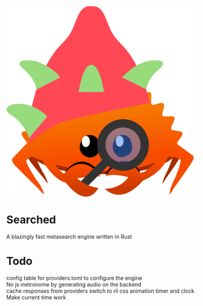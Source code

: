 
![Searched logo](https://raw.githubusercontent.com/dragynfruit/branded/refs/heads/main/projects/searched.png)

# Searched

A blazingly fast metasearch engine written in Rust

# Todo
config table for providers.toml to configure the engine <br/>
No js metronome by generating audio on the backend <br/>
cache responses from providers
switch to ril
css animation timer and clock
Make current time work
